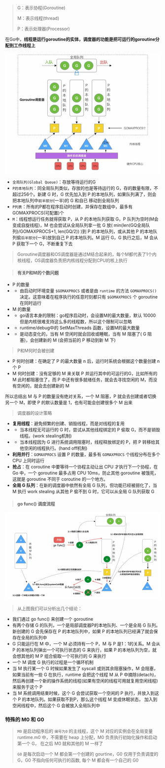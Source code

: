 > G：表示协程(Goroutine)
>
> M：表示线程(thread)
>
> P：表示处理器(Processor)

在Go中，**线程是运行goroutine的实体，调度器的功能是把可运行的goroutine分配到工作线程上**

![](./go-gmp.jpg)

- `全局队列(Global Queue)`：存放等待运行的G
- `P的本地队列`：同全局队列类似，存放的也是等待运行的 G，存的数量有限，不超过256个。新建 G 时，G 优先加入到 P 的本地队列，如果队列满了，则会把本地队列中`前半部分`(一半)的 G 和自已 移动到全局队列
- `P列表`：所有的P都在程序启动时创建，并保存在数组中，最多有GOMAXPROCS(可配置)个
- `M`：线程想运行任务就得获取 P，从 P 的本地队列获取 G，P 队列为空时(M会变成自旋线程)，M 也会尝试从全局队列拿一批 G 放( min(len(GQ全局队列)/GOMAXPROCS+1, len(GQ/2)) )到 P 的本地队列，或从其他 P 的本地队列偷`后半部分`(一半)放到自己 P 的本地队列。M 运行 G，G 执行之后，M 会从 P 获取下一个 G，不断重复下去

> Goroutine调度器和OS调度器是通过M结合起来的，每个M都代表了1个内核线程，OS调度器负责把内核线程分配到CPU的核上执行

> #### 有关P和M的个数问题

- P 的数量
- - 由启动时环境变量 `$GOMAXPROCS` 或者是由 `runtime` 的方法 `GOMAXPROCS()` 决定。这意味着在程序执行的任意时刻都只有 `$GOMAXPROCS` 个 goroutine 在同时运行
- M 的数量
- - go语言本身的限制：go程序启动时，会设置M的最大数量，默认 10000 但是内核很难支持这么多的线程数，所以这个限制可以忽略
- - runtime/debug中的 SetMaxThreads 函数，设置M的最大数量
- - 是动态变化的，当有 M 空闲时就会回收或睡眠，当有 M 阻塞了( G 阻塞)，会创建新的 M (会把当前的 P 移动到新 M 下)

> P和M何时会被创建

- P 何时创建：在确定了 P 的最大数量 n 后，运行时系统会根据这个数量创建 n 个 P
- M 何时创建：没有足够的 M 来关联 P 并运行其中的可运行的G，比如所有的 M 此时都阻塞住了，而 P 中还有很多就绪任务，就会去寻找空闲的 M，而没有空闲的，就会去创建新的 M

所以总结出 M 与 P 的数量没有绝对关系，一个 M 阻塞，P 就会去创建或者切换另一个 M，即使 P 的默认数量是 1，也有可能会创建很多个 M 出来

> 调度器的设计策略

- **复用线程**：避免频繁的创建、销毁线程，而是对线程的复用
- - 当本线程无可运行的 G 时，尝试从其他线程绑定的 P 偷取 G，而不是销毁线程。(work stealing机制)
- - 当本线程因为 G 进行系统调用阻塞时，线程释放绑定的 P，把 P 转移给其他空闲的线程执行。(hand off机制)
- **利用并行**：`GOMAXPROCS` 设置 P 的数量，最多有 `GOMAXPROCS` 个线程分布在多个 CPU 上同时运行
- **抢占**：在 coroutine 中要等待一个协程主动让出 CPU 才执行下一个协程，在 Go 中，一个 goroutine 最多占用 CPU 10ms，防止其他 goroutine 被饿死，这就是 goroutine 不同于 coroutine 的一个地方。
- **全局 G 队列**：在新的调度器中依然有全局 G 队列，但功能已经被弱化了，当 M 执行 work stealing 从其他 P 偷不到 G 时，它可以从全局 G 队列获取 G

> ####  go func() 调度流程

![](./go-goroutine.jpg)

> 从上图我们可以分析出几个结论：
- 我们通过 go func() 来创建一个 goroutine
- 有两个存储 G 的队列，一个是局部调度器P的本地队列、一个是全局 G 队列。新创建的 G 会先保存在 P 的本地队列中，如果 P 的本地队列已经满了就会保存在全局的队列中
- G 只能运行在 M 中，一个 M 必须持有一个 P，M 与 P 是1：1的关系。M 会从 P 的本地队列弹出一个可执行状态的 G 来执行，如果 P 的本地队列为空，就会想其他的 M P 组合偷取一个可执行的 G 来执行
- 一个 M 调度 G 执行的过程是一个循环机制
- 当 M 执行某一个 G 时候如果发生了 syscall 或则其余阻塞操作，M 会阻塞，如果当前有一些 G 在执行，runtime 会把这个线程 M 从 P 中摘除(detach)，然后再创建一个新的操作系统的线程(如果有空闲的线程可用就复用空闲线程)来服务于这个 P
- 当 M 系统调用结束时候，这个 G 会尝试获取一个空闲的 P 执行，并放入到这个 P 的本地队列。如果获取不到P，那么这个线程 M 变成休眠状态， 加入到空闲线程中，然后这个 G 会被放入全局队列中

### 特殊的 M0 和 G0
> `M0` 是启动程序后的 `编号为0` 的主线程，这个 M 对应的实例会在全局变量 runtime.m0 中，不需要在 heap 上分配，M0 负责执行初始化操作和启动第一个 G， 在之后 M0 就和其他的 M 一样了
> 
> `G0` 是每次启动一个 M 都会第一个创建的 gourtine，G0 仅用于负责调度的 G，G0 不指向任何可执行的函数, 每个 M 都会有一个自己的 G0